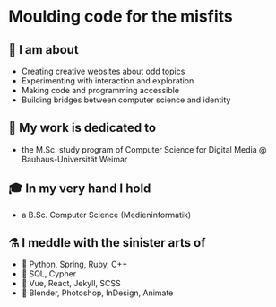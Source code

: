 # Moulding code for the misfits
## 🧁 I am about
- Creating creative websites about odd topics
- Experimenting with interaction and exploration
- Making code and programming accessible
- Building bridges between computer science and identity

## 🦎 My work is dedicated to
- the M.Sc. study program of Computer Science for Digital Media @ Bauhaus-Universität Weimar

## 🎓 In my very hand I hold
- a B.Sc. Computer Science (Medieninformatik) 

## ⚗ I meddle with the sinister arts of 
- 🌌 Python, Spring, Ruby, C++
- 🐹 SQL, Cypher 
- 🚀 Vue, React, Jekyll, SCSS
- 🦥 Blender, Photoshop, InDesign, Animate
